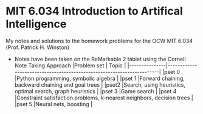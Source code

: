 # MIT 6.034 Introduction to Artifical Intelligence
My notes and solutions to the homework problems for the OCW MIT 6.034 (Prof. Patrick H. Winston)
- Notes have been taken on the ReMarkable 2 tablet using the Cornell Note Taking Approach
|Problem set    | Topic                                                                 |
|---------------|-----------------------------------------------------------------------|
|pset 0         |Python programming, symbolic algebra                                   |
|pset 1         |Forward chaining, backward chaining and goal trees                     |
|pset2          |Search, using heuristics, optimal search, graph heuristics             |
|pset 3         |Game search	                                                        |
|pset 4         |Constraint satisfaction problems, k-nearest neighbors, decision trees	|
|pset 5         |Neural nets, boosting	                                                |